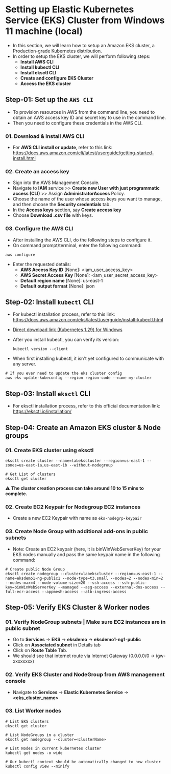 # Setting up Elastic Kubernetes Service (EKS) Cluster from Windows 11 machine (local)

- In this section, we will learn how to setup an Amazon EKS cluster, a Production-grade Kubernetes distribution.
- In order to setup the EKS cluster, we will perform following steps:
  - **Install AWS CLI**
  - **Install kubectl CLI**
  - **Install eksctl CLI**
  - **Create and configure EKS Cluster**
  - **Access the EKS cluster**

## Step-01: Set up the `AWS CLI`

- To provision resources in AWS from the command line, you need to obtain an AWS access key ID and secret key to use in the command line.
- Then you need to configure these credentials in the AWS CLI.

### 01. Download & Install AWS CLI

- For **AWS CLI install or update**, refer to this link: https://docs.aws.amazon.com/cli/latest/userguide/getting-started-install.html

### 02. Create an access key

- Sign into the AWS Management Console.
- Navigate to **IAM** service >> **Create new User with just programmatic access (CLI)** >> Assign **AdministratorAccess** Policy.
- Choose the name of the user whose access keys you want to manage, and then choose the **Security credentials** tab.
- In the **Access keys** section, say **Create access key**
- Choose **Download .csv file** with keys.

### 03. Configure the AWS CLI

- After installing the AWS CLI, do the following steps to configure it.
- On command prompt/terminal, enter the following command:

```
aws configure
```

- Enter the requested details:
  - **AWS Access Key ID** [None]: <iam_user_access_key>
  - **AWS Secret Access Key** [None]: <iam_user_secret_access_key>
  - **Default region name** [None]: us-east-1
  - **Default output format** [None]: json

## Step-02: Install `kubectl` CLI

- For kubectl installation process, refer to this link:
  https://docs.aws.amazon.com/eks/latest/userguide/install-kubectl.html

- [Direct download link (Kubernetes 1.29) for Windows](https://s3.us-west-2.amazonaws.com/amazon-eks/1.29.0/2024-01-04/bin/windows/amd64/kubectl.exe)

- After you install kubectl, you can verify its version:

  ```
  kubectl version --client
  ```

- When first installing kubectl, it isn't yet configured to communicate with any server.

```
# If you ever need to update the eks cluster config
aws eks update-kubeconfig --region region-code --name my-cluster

```

## Step-03: Install `eksctl` CLI

- For eksctl installation process, refer to this official documentation link: https://eksctl.io/installation/

## Step-04: Create an Amazon EKS cluster & Node groups

### 01. Create EKS cluster using eksctl

```
eksctl create cluster --name=labekscluster --region=us-east-1 --zones=us-east-1a,us-east-1b --without-nodegroup

# Get List of clusters
eksctl get cluster
```

:warning: **The cluster creation process can take around 10 to 15 mins to complete.**

### 02. Create EC2 Keypair for Nodegroup EC2 instances

- Create a new EC2 Keypair with name as `eks-nodegrp-keypair`

### 03. Create Node Group with additional add-ons in public subnets

- Note: Create an EC2 keypair (here, it is binWinWebServerKey) for your EKS nodes manually and pass the same keypair name in the following command:

```
# Create public Node Group
eksctl create nodegroup --cluster=labekscluster --region=us-east-1 --name=eksdemo1-ng-public1 --node-type=t3.small --nodes=2 --nodes-min=2 --nodes-max=4 --node-volume-size=20 --ssh-access --ssh-public-key=binWinWebServerKey --managed --asg-access --external-dns-access --full-ecr-access --appmesh-access --alb-ingress-access
```

## Step-05: Verify EKS Cluster & Worker nodes

### 01. Verify NodeGroup subnets | Make sure EC2 instances are in public subnet

- Go to **Services** -> **EKS** -> **eksdemo** -> **eksdemo1-ng1-public**
- Click on **Associated subnet** in Details tab
- Click on **Route Table** Tab.
- We should see that internet route via Internet Gateway (0.0.0.0/0 -> igw-xxxxxxxx)

### 02. Verify EKS Cluster and NodeGroup from AWS management console

- Navigate to **Services** -> **Elastic Kubernetes Service** -> **<eks_cluster_name>**

### 03. List Worker nodes

```
# List EKS clusters
eksctl get cluster

# List NodeGroups in a cluster
eksctl get nodegroup --cluster=<clusterName>

# List Nodes in current kubernetes cluster
kubectl get nodes -o wide

# Our kubectl context should be automatically changed to new cluster
kubectl config view --minify
```
